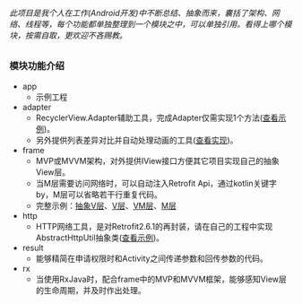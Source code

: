 ###### 此项目是我个人在工作(Android开发)中不断总结、抽象而来，囊括了架构、网络、线程等，每个功能都单独整理到一个模块之中，可以单独引用。看得上哪个模块，按需自取，更欢迎不吝赐教。       

### 模块功能介绍

* app
    * 示例工程
* adapter
    * RecyclerView.Adapter辅助工具，完成Adapter仅需实现1个方法([查看示例](https://github.com/xiazunyang/numeron/blob/master/app/src/main/java/com/numeron/wan/activity/MainActivity.kt#L55))。
    * 另外提供列表差异对比并自动处理动画的工具([查看实现](https://github.com/xiazunyang/numeron/blob/master/adapter/src/main/java/com/numeron/adapter/ItemDiffCallback.kt))。
* frame
    * MVP或MVVM架构，对外提供IView接口方便其它项目实现自己的抽象View层。
    * 当M层需要访问网络时，可以自动注入Retrofit Api，通过kotlin关键字by，M层可以省略若干行重复代码。
    * 完整示例：[抽象V层](https://github.com/xiazunyang/numeron/blob/master/app/src/main/java/com/numeron/wan/abs/AbsMvvmActivity.kt#L21)、[V层](https://github.com/xiazunyang/numeron/blob/master/app/src/main/java/com/numeron/wan/activity/MainActivity.kt#L20)、[VM层](https://github.com/xiazunyang/numeron/blob/master/app/src/main/java/com/numeron/wan/contract/MainContract.kt#L19)、[M层](https://github.com/xiazunyang/numeron/blob/master/app/src/main/java/com/numeron/wan/contract/MainContract.kt#L46)  
* http
    * HTTP网络工具，是对Retrofit2.6.1的再封装，请在自己的工程中实现AbstractHttpUtil抽象类([查看示例](https://github.com/xiazunyang/numeron/blob/master/app/src/main/java/com/numeron/wan/util/Http.kt#L8))。  
* result
    * 能够精简在申请权限时和Activity之间传递参数和回传参数的代码。  
* rx
    * 当使用RxJava时，配合frame中的MVP和MVVM框架，能够感知View层的生命周期，并及时作出处理。  